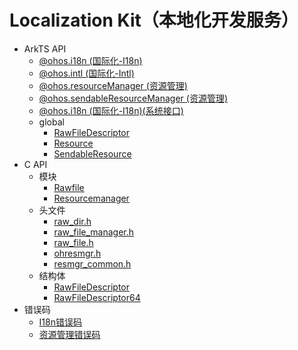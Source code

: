 # Localization Kit（本地化开发服务）

- ArkTS API
  - [@ohos.i18n (国际化-I18n)](js-apis-i18n.md)
  - [@ohos.intl (国际化-Intl)](js-apis-intl.md)
  - [@ohos.resourceManager (资源管理)](js-apis-resource-manager.md)
  - [@ohos.sendableResourceManager (资源管理)](js-apis-sendable-resource-manager.md)
  <!--Del-->
  - [@ohos.i18n (国际化-I18n)(系统接口)](js-apis-i18n-sys.md)
  <!--DelEnd-->
  - global
    - [RawFileDescriptor](rawFileDescriptor.md) 
    - [Resource](resource.md)
    - [SendableResource](sendableResource.md)
- C API
  - 模块
    - [Rawfile](rawfile.md)
    - [Resourcemanager](resourcemanager.md)
  - 头文件
    - [raw_dir.h](raw__dir_8h.md)
    - [raw_file_manager.h](raw__file__manager_8h.md)
    - [raw_file.h](raw__file_8h.md)
    - [ohresmgr.h](ohresmgr_8h.md)
    - [resmgr_common.h](resmgr__common_8h.md)
  - 结构体
    - [RawFileDescriptor](_raw_file_descriptor.md)
    - [RawFileDescriptor64](_raw_file_descriptor64.md)
- 错误码
  - [I18n错误码](errorcode-i18n.md)
  - [资源管理错误码](errorcode-resource-manager.md)
